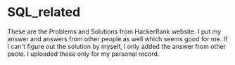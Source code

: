 # SQL_related

These are the Problems and Solutions from HackerRank website. I put my answer and answers from other people as well which seems good for me. If I can't figure out the solution by myself, I only added the answer from other peole. 
I uploaded these only for my personal record. 
